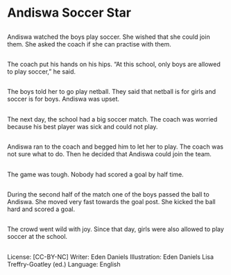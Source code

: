 # Andiswa Soccer Star

##
Andiswa watched the boys play soccer. She wished that she
could join them. She asked the coach if she can practise with
them.

##
The coach put his hands on his hips.
“At this school, only boys are allowed to play soccer,” he
said.

##
The boys told her to go play netball. They said that netball is
for girls and soccer is for boys. Andiswa was upset.

##
The next day, the school had a big soccer match. The coach
was worried because his best player was sick and could not
play.

##
Andiswa ran to the coach and begged him to let her to play.
The coach was not sure what to do. Then he decided that
Andiswa could join the team.

##
The game was tough. Nobody had scored a goal by half time.

##
During the second half of the match one of the boys passed
the ball to Andiswa. She moved very fast towards the goal
post. She kicked the ball hard and scored a goal.

##
The crowd went wild with joy. Since that day, girls were also
allowed to play soccer at the school.

##
License: [CC-BY-NC]
Writer: Eden Daniels
Illustration: Eden Daniels
Lisa Treffry-Goatley (ed.)
Language: English
